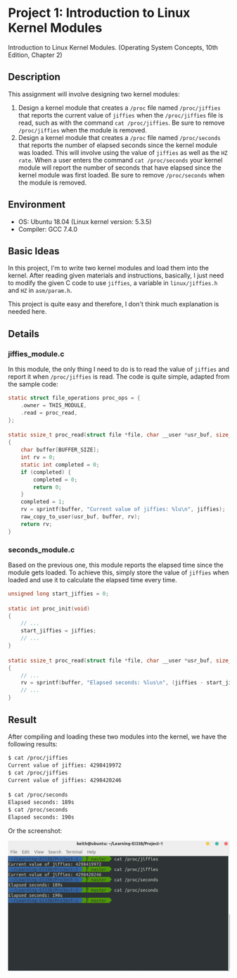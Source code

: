 # Project 1: Introduction to Linux Kernel Modules

Introduction to Linux Kernel Modules. (Operating System Concepts, 10th Edition, Chapter 2)

## Description

This assignment will involve designing two kernel modules:

1. Design a kernel module that creates a `/proc` file named `/proc/jiffies` that reports the current value of `jiffies` when the `/proc/jiffies` file is read, such as with the command `cat /proc/jiffies`. Be sure to remove `/proc/jiffies` when the module is removed.
2. Design a kernel module that creates a `/proc` file named `/proc/seconds` that reports the number of elapsed seconds since the kernel module was loaded. This will involve using the value of `jiffies` as well as the `HZ rate`. When a user enters the command `cat /proc/seconds` your kernel module will report the number of seconds that have elapsed since the kernel module was first loaded. Be sure to remove `/proc/seconds` when the module is removed.

## Environment

- OS: Ubuntu 18.04 (Linux kernel version: 5.3.5)
- Compiler: GCC 7.4.0 

## Basic Ideas

In this project, I'm to write two kernel modules and load them into the kernel. After reading given materials and instructions, basically, I just need to modify the given C code to use `jiffies`, a variable in `linux/jiffies.h` and `HZ` in `asm/param.h`.

This project is quite easy and therefore, I don't think much explanation is needed here.

## Details

### jiffies_module.c

In this module, the only thing I need to do is to read the value of `jiffies` and report it when `/proc/jiffies` is read. The code is quite simple, adapted from the sample code:

```c
static struct file_operations proc_ops = {
    .owner = THIS_MODULE,
    .read = proc_read,
};

static ssize_t proc_read(struct file *file, char __user *usr_buf, size_t count, loff_t *pos)
{
    char buffer[BUFFER_SIZE];
    int rv = 0;
    static int completed = 0;
    if (completed) {
        completed = 0;
        return 0;
    }
    completed = 1;
    rv = sprintf(buffer, "Current value of jiffies: %lu\n", jiffies);
    raw_copy_to_user(usr_buf, buffer, rv);
    return rv;
}
```

### seconds_module.c

Based on the previous one, this module reports the elapsed time since the module gets loaded. To achieve this, simply store the value of `jiffies` when loaded and use it to calculate the elapsed time every time.

```c
unsigned long start_jiffies = 0;

static int proc_init(void)
{
	// ...
    start_jiffies = jiffies;
    // ...
}

static ssize_t proc_read(struct file *file, char __user *usr_buf, size_t count, loff_t *pos)
{
	// ...
    rv = sprintf(buffer, "Elapsed seconds: %lus\n", (jiffies - start_jiffies) / HZ);
	// ...
}
```

## Result

After compiling and loading these two modules into the kernel, we have the following results:

```bash
$ cat /proc/jiffies
Current value of jiffies: 4298419972
$ cat /proc/jiffies
Current value of jiffies: 4298420246

$ cat /proc/seconds
Elapsed seconds: 189s
$ cat /proc/seconds
Elapsed seconds: 190s
```

Or the screenshot:

![Screenshot](.\screenshot.png)